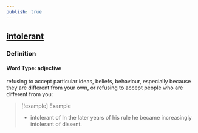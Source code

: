 ```yaml
---
publish: true
---
```


## [intolerant](https://dictionary.cambridge.org/dictionary/english/intolerant)

### Definition
#### Word Type: adjective
refusing to accept particular ideas, beliefs, behaviour, especially because they are different from your own, or refusing to accept people who are different from you:

>[!example] Example
> - intolerant of In the later years of his rule he became increasingly intolerant of dissent.
